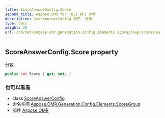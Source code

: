 ```yaml
---
title: ScoreAnswerConfig.Score
second_title: Aspose.OMR for .NET API 参考
description: ScoreAnswerConfig 财产. 分数
type: docs
weight: 20
url: /zh/net/aspose.omr.generation.config.elements.scoregroup/scoreanswerconfig/score/
---
```

## ScoreAnswerConfig.Score property

分数

```csharp
public int Score { get; set; }
```

### 也可以看看

* class [ScoreAnswerConfig](../)
* 命名空间 [Aspose.OMR.Generation.Config.Elements.ScoreGroup](../../scoreanswerconfig/)
* 部件 [Aspose.OMR](../../../)


